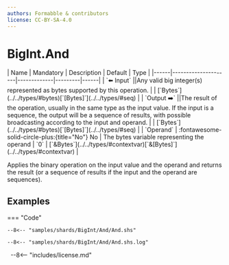 ```yaml
---
authors: Formabble & contributors
license: CC-BY-SA-4.0
---
```



# BigInt.And

<div class="sh-parameters" markdown="1">
| Name | Mandatory | Description | Default | Type |
|------|---------------------|-------------|---------|------|
| `⬅️ Input` ||Any valid big integer(s) represented as bytes supported by this operation. | | [`Bytes`](../../types/#bytes)[`[Bytes]`](../../types/#seq) |
| `Output ➡️` ||The result of the operation, usually in the same type as the input value. If the input is a sequence, the output will be a sequence of results, with possible broadcasting according to the input and operand. | | [`Bytes`](../../types/#bytes)[`[Bytes]`](../../types/#seq) |
| `Operand` | :fontawesome-solid-circle-plus:{title="No"} No  | The bytes variable representing the operand | `0` | [`&Bytes`](../../types/#contextvar)[`&[Bytes]`](../../types/#contextvar) |

</div>

Applies the binary operation on the input value and the operand and returns the result (or a sequence of results if the input and the operand are sequences).

## Examples

=== "Code"

  ```x86asm linenums="1"
  --8<-- "samples/shards/BigInt/And/And.shs"
  ```

  ```
  --8<-- "samples/shards/BigInt/And/And.shs.log"
  ```
&nbsp;
--8<-- "includes/license.md"

